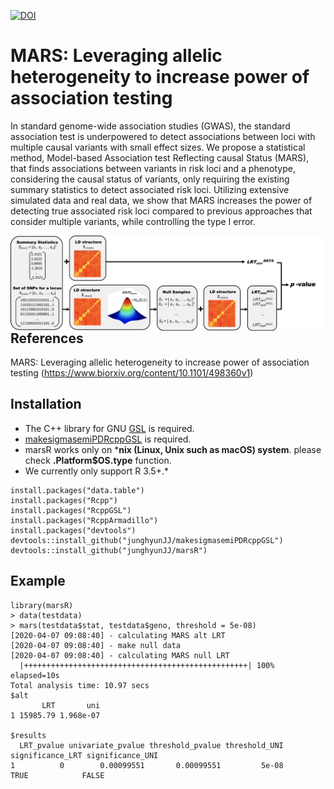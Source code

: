 [![DOI](https://zenodo.org/badge/DOI/10.5281/zenodo.4679205.svg)](https://doi.org/10.5281/zenodo.4679205)

# MARS: Leveraging allelic heterogeneity to increase power of association testing

In standard genome-wide association studies (GWAS), the standard association test is underpowered to detect associations between loci with multiple causal variants with small effect sizes. We propose a statistical method, Model-based Association test Reflecting causal Status (MARS), that finds associations between variants in risk loci and a phenotype, considering the causal status of variants, only requiring the existing summary statistics to detect associated risk loci. Utilizing extensive simulated data and real data, we show that MARS increases the power of detecting true associated risk loci compared to previous approaches that consider multiple variants, while controlling the type I error.



<img src="final_overview1.png" alt="Markdown Monster icon" style="float: left; margin-right: 10px;" />



## References
MARS: Leveraging allelic heterogeneity to increase power of association testing (https://www.biorxiv.org/content/10.1101/498360v1)

## Installation
- The C++ library for GNU [GSL](https://www.gnu.org/software/gsl/) is required.
- [makesigmasemiPDRcppGSL](https://github.com/junghyunJJ/makesigmasemiPDRcppGSL) is required.
- marsR works only on ***nix (Linux, Unix such as macOS) system**. please check **.Platform$OS.type** function.
- We currently only support R 3.5+.*


```
install.packages("data.table")
install.packages("Rcpp")
install.packages("RcppGSL")
install.packages("RcppArmadillo")
install.packages("devtools")
devtools::install_github("junghyunJJ/makesigmasemiPDRcppGSL")
devtools::install_github("junghyunJJ/marsR")
```

## Example

```
library(marsR)
> data(testdata)
> mars(testdata$stat, testdata$geno, threshold = 5e-08)
[2020-04-07 09:08:40] - calculating MARS alt LRT
[2020-04-07 09:08:40] - make null data
[2020-04-07 09:08:40] - calculating MARS null LRT
  |++++++++++++++++++++++++++++++++++++++++++++++++++| 100% elapsed=10s  
Total analysis time: 10.97 secs  
$alt
       LRT       uni
1 15985.79 1.968e-07

$results
  LRT_pvalue univariate_pvalue threshold_pvalue threshold_UNI significance_LRT significance_UNI
1          0        0.00099551       0.00099551         5e-08             TRUE            FALSE
```

